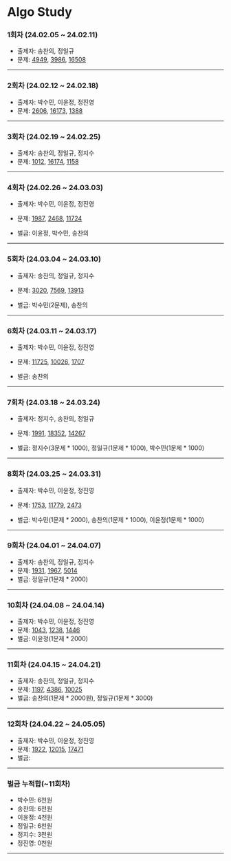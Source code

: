 # Algo Study

### 1회차 (24.02.05 ~ 24.02.11)

- 출제자: 송찬의, 정일규
- 문제: [4949](https://www.acmicpc.net/problem/4949), [3986](https://www.acmicpc.net/problem/3986), [16508](https://www.acmicpc.net/problem/16508)

---

### 2회차 (24.02.12 ~ 24.02.18)

- 출제자: 박수민, 이윤정, 정진영
- 문제: [2606](https://www.acmicpc.net/problem/2606), [16173](https://www.acmicpc.net/problem/16173), [1388](https://www.acmicpc.net/problem/1388)

---

### 3회차 (24.02.19 ~ 24.02.25)

- 출제자: 송찬의, 정일규, 정지수
- 문제: [1012](https://www.acmicpc.net/problem/1012), [16174](https://www.acmicpc.net/problem/16174), [1158](https://www.acmicpc.net/problem/1158)

---

### 4회차 (24.02.26 ~ 24.03.03)

- 출제자: 박수민, 이윤정, 정진영
- 문제: [1987](https://www.acmicpc.net/problem/1987), [2468](https://www.acmicpc.net/problem/2468), [11724](https://www.acmicpc.net/problem/11724)

- 벌금: 이윤정, 박수민, 송찬의

---

### 5회차 (24.03.04 ~ 24.03.10)

- 출제자: 송찬의, 정일규, 정지수
- 문제: [3020](https://www.acmicpc.net/problem/3020), [7569](https://www.acmicpc.net/problem/7569), [13913](https://www.acmicpc.net/problem/13913)

- 벌금: 박수민(2문제), 송찬의

---

### 6회차 (24.03.11 ~ 24.03.17)

- 출제자: 박수민, 이윤정, 정진영
- 문제: [11725](https://www.acmicpc.net/problem/11725), [10026](https://www.acmicpc.net/problem/10026), [1707](https://www.acmicpc.net/problem/1707)

- 벌금: 송찬의

---

### 7회차 (24.03.18 ~ 24.03.24)

- 출제자: 정지수, 송찬의, 정일규
- 문제: [1991](https://www.acmicpc.net/problem/1991), [18352](https://www.acmicpc.net/problem/18352), [14267](https://www.acmicpc.net/problem/14267)

- 벌금: 정지수(3문제 * 1000), 정일규(1문제 * 1000), 박수민(1문제 * 1000)

---

### 8회차 (24.03.25 ~ 24.03.31)

- 출제자: 박수민, 이윤정, 정진영
- 문제: [1753](https://www.acmicpc.net/problem/1753), [11779](https://www.acmicpc.net/problem/11779), [2473](https://www.acmicpc.net/problem/2473)

- 벌금: 박수민(1문제 * 2000), 송찬의(1문제 * 1000), 이윤정(1문제 * 1000)

---

### 9회차 (24.04.01 ~ 24.04.07)

- 출제자: 송찬의, 정일규, 정지수
- 문제: [1931](https://www.acmicpc.net/problem/1931), [1967](https://www.acmicpc.net/problem/1967), [5014](https://www.acmicpc.net/problem/5014)
- 벌금: 정일규(1문제 * 2000)

---

### 10회차 (24.04.08 ~ 24.04.14)

- 출제자: 박수민, 이윤정, 정진영
- 문제: [1043](https://www.acmicpc.net/problem/1043), [1238](https://www.acmicpc.net/problem/1238), [1446](https://www.acmicpc.net/problem/1446)
- 벌금: 이윤정(1문제 * 2000)

---

### 11회차 (24.04.15 ~ 24.04.21)

- 출제자: 송찬의, 정일규, 정지수
- 문제: [1197](https://www.acmicpc.net/problem/1197), [4386](https://www.acmicpc.net/problem/4386), [10025](https://www.acmicpc.net/problem/10025)
- 벌금: 송찬의(1문제 * 2000원), 정일규(1문제 * 3000)

---

### 12회차 (24.04.22 ~ 24.05.05)

- 출제자: 박수민, 이윤정, 정진영
- 문제: [1922](https://www.acmicpc.net/problem/1922), [12015](https://www.acmicpc.net/problem/12015), [17471](https://www.acmicpc.net/problem/17471)
- 벌금: 

---

### 벌금 누적합(~11회차)

- 박수민: 6천원
- 송찬의: 6천원
- 이윤정: 4천원
- 정일규: 6천원
- 정지수: 3천원
- 정진영: 0천원

---